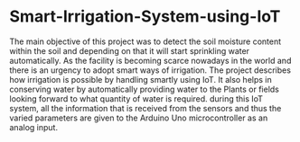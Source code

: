# Smart-Irrigation-System-using-IoT
The main objective of this project was to detect the soil moisture content within the soil and depending on that it will start sprinkling water automatically.
As the facility is becoming scarce nowadays in the world and there is an urgency to adopt smart ways of irrigation. 
The project describes how irrigation is possible by handling smartly using IoT. 
It also helps in conserving water by automatically providing water to the Plants or fields looking forward to what quantity of water is required. 
during this IoT system, all the information that is received from the sensors and thus the varied parameters are given to the Arduino Uno microcontroller as an analog input.
